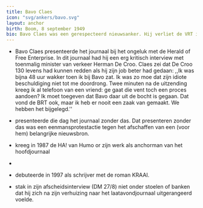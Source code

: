 ```yaml
---
title: Bavo Claes
icon: "svg/ankers/bavo.svg"
layout: anchor
birth: Boom, 8 september 1949
bio: Bavo Claes was een gerespecteerd nieuwsanker. Hij verliet de VRT in 2005 na hartproblemen.
---
```


* Bavo Claes presenteerde het journaal bij het ongeluk met de Herald of Free Enterprise. In dit journaal had hij een erg kritisch interview met toenmalig minister van verkeer Herman De Croo.  Claes zei dat De Croo 130 levens had kunnen redden als hij zijn job beter had gedaan: ,,Ik was bijna 48 uur wakker toen ik bij Bavo zat. Ik was zo moe dat zijn idiote beschuldiging niet tot me doordrong. Twee minuten na de uitzending kreeg ik al telefoon van een vriend: ge gaat die vent toch een proces aandoen? Ik moet toegeven dat Bavo daar uit de bocht is gegaan. Dat vond de BRT ook, maar ik heb er nooit een zaak van gemaakt. We hebben het bijgelegd.''

* presenteerde die dag het journaal zonder das. Dat presenteren zonder das was een eenmansprotestactie tegen het afschaffen van een (voor hem) belangrijke nieuwsbron.

* kreeg in 1987 de HA! van Humo or zijn werk als anchorman van het hoofdjournaal
*
* debuteerde in 1997 als schrijver met de roman KRAAI.

* stak in zijn afscheidsinterview (DM 27/8) niet onder stoelen of banken dat hij zich na zijn verhuizing naar het laatavondjournaal uitgerangeerd voelde.
